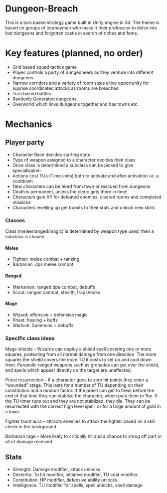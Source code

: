# Dungeon-Breach
This is a turn based strategy game built in Unity engine in 3d. The theme is based on groups of journeymen who make it their profession to delve into lost dungeons and forgotten castle in search of riches and fame.

# Key features (planned, no order)

- Grid based squad tactics game
- Player controls a party of dungeoneers as they venture into different dungeons
- Narrow corridors and a variety of room sizes allow opportunity for suprise coordinated attacks as rooms are breached
- Turn based battles
- Randonly Generated dungeons
- Overworld which links dungeons together and has towns etc

# Mechanics

## Player party

- Character Race decides starting stats
- Type of weapon assigned to a character decides their class
- Once class is determined a subclass can be picked to give specialisation
- Actions cost TUs (Time units) both to activate and after activation i.e. a cooldown
- New characters can be hired from town or rescued from dungeons
- Death is permanent, unless the cleric gets there in time!
- Characters gain XP for defeated enemies, cleared rooms and completed missions 
- Characters levelling up get boosts to their stats and unlock new skills

### Classes

Class (melee/ranged/magic) is determined by weapon type used, then a subclass is chosen

#### Melee
- Fighter: melee combat + tanking
- Barbarian: dps melee combat 

#### Ranged
- Marksman: ranged dps combat, debuffs
- Scout: ranged combat, stealth, traps/locks

#### Mage
- Wizard: offensive + defensive magic
- Priest: healing + buffs
- Warlock: Summons + debuffs

### Specific class ideas

Mage shields – Wizards can deploy a shield spell covering one or more squares, protecting from all normal damage from one direction. The more squares the shield covers the more TU it costs to set up and cool down from. Parabolic ranged weapons such as grenades can get over the shield, and spells which appear directly on the target are unaffected.

Priest resurrection – If a character goes to zero hit points they enter a “wounded” stage. This lasts for a number of TU depending on their constitution and a random factor. If the priest can get to them before the end of that time they can stablize the character, which puts them to 1hp. If the TU timer runs out and they are not stablized, they die. They can be resurrected with the correct high level spell, or for a large amount of gold in a town.

Fighter taunt aura – attracts enemies to attack the fighter based on a skill check in the background

Barbarian rage – More likely to critically hit and a chance to shrug off part or all of damage received

## Stats

- Strength: Damage modifier, attack unlocks
- Dexterity: To hit modifier, initiative modifier, TU cost modifier
- Constitution: HP modifier, defensive ability unlocks
- Intelligence: TU modifier for spells, spell unlocks, spell damage
